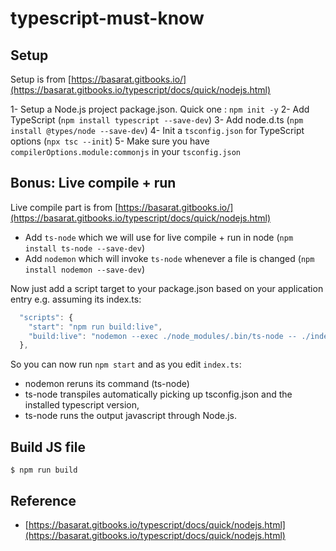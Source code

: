 # typescript-must-know

## Setup 

Setup is from [https://basarat.gitbooks.io/](https://basarat.gitbooks.io/typescript/docs/quick/nodejs.html)

1- Setup a Node.js project package.json. Quick one : `npm init -y`
2- Add TypeScript (`npm install typescript --save-dev`)
3- Add node.d.ts (`npm install @types/node --save-dev`)
4- Init a `tsconfig.json` for TypeScript options (`npx tsc --init`)
5- Make sure you have `compilerOptions.module:commonjs` in your `tsconfig.json`

## Bonus: Live compile + run

Live compile part is from [https://basarat.gitbooks.io/](https://basarat.gitbooks.io/typescript/docs/quick/nodejs.html)

 - Add `ts-node` which we will use for live compile + run in node (`npm install ts-node --save-dev`)
 - Add `nodemon` which will invoke `ts-node` whenever a file is changed (`npm install nodemon --save-dev`)

Now just add a script target to your package.json based on your application entry e.g. assuming its index.ts:

```js
  "scripts": {
    "start": "npm run build:live",
    "build:live": "nodemon --exec ./node_modules/.bin/ts-node -- ./index.ts"
  },
```
So you can now run `npm start` and as you edit `index.ts`:
 - nodemon reruns its command (ts-node)
 - ts-node transpiles automatically picking up tsconfig.json and the installed typescript version,
 - ts-node runs the output javascript through Node.js.

## Build JS file
```
$ npm run build
```

## Reference
 - [https://basarat.gitbooks.io/typescript/docs/quick/nodejs.html](https://basarat.gitbooks.io/typescript/docs/quick/nodejs.html)